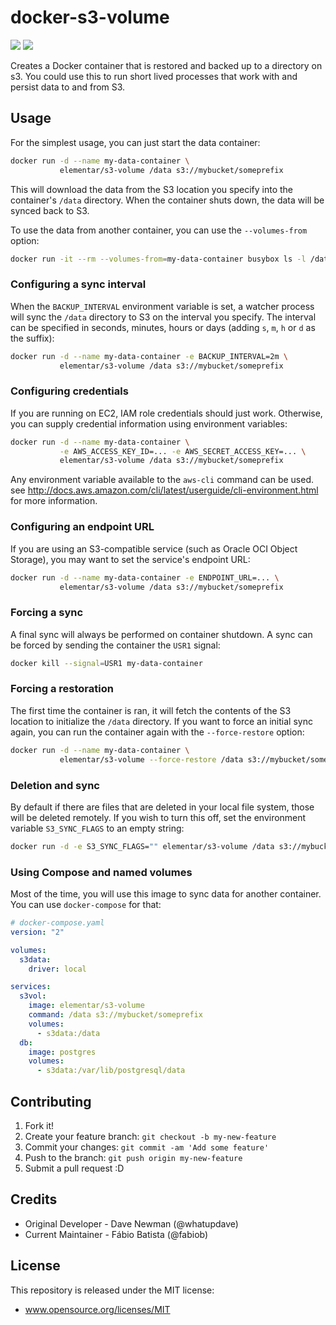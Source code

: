# docker-s3-volume

[![](https://images.microbadger.com/badges/image/elementar/s3-volume.svg)](https://microbadger.com/images/elementar/s3-volume "Get your own image badge on microbadger.com") [![](https://images.microbadger.com/badges/version/elementar/s3-volume.svg)](https://microbadger.com/images/elementar/s3-volume "Get your own version badge on microbadger.com")

Creates a Docker container that is restored and backed up to a directory on s3.
You could use this to run short lived processes that work with and persist data to and from S3.

## Usage

For the simplest usage, you can just start the data container:

```bash
docker run -d --name my-data-container \
           elementar/s3-volume /data s3://mybucket/someprefix
```

This will download the data from the S3 location you specify into the
container's `/data` directory. When the container shuts down, the data will be
synced back to S3.

To use the data from another container, you can use the `--volumes-from` option:

```bash
docker run -it --rm --volumes-from=my-data-container busybox ls -l /data
```

### Configuring a sync interval

When the `BACKUP_INTERVAL` environment variable is set, a watcher process will
sync the `/data` directory to S3 on the interval you specify. The interval can
be specified in seconds, minutes, hours or days (adding `s`, `m`, `h` or `d` as
the suffix):

```bash
docker run -d --name my-data-container -e BACKUP_INTERVAL=2m \
           elementar/s3-volume /data s3://mybucket/someprefix
```

### Configuring credentials

If you are running on EC2, IAM role credentials should just work. Otherwise,
you can supply credential information using environment variables:

```bash
docker run -d --name my-data-container \
           -e AWS_ACCESS_KEY_ID=... -e AWS_SECRET_ACCESS_KEY=... \
           elementar/s3-volume /data s3://mybucket/someprefix
```

Any environment variable available to the `aws-cli` command can be used. see
http://docs.aws.amazon.com/cli/latest/userguide/cli-environment.html for more
information.

### Configuring an endpoint URL

If you are using an S3-compatible service (such as Oracle OCI Object Storage), you may want to set the service's endpoint URL:

```bash
docker run -d --name my-data-container -e ENDPOINT_URL=... \
           elementar/s3-volume /data s3://mybucket/someprefix
```

### Forcing a sync

A final sync will always be performed on container shutdown. A sync can be
forced by sending the container the `USR1` signal:

```bash
docker kill --signal=USR1 my-data-container
```

### Forcing a restoration

The first time the container is ran, it will fetch the contents of the S3
location to initialize the `/data` directory. If you want to force an initial
sync again, you can run the container again with the `--force-restore` option:

```bash
docker run -d --name my-data-container \
           elementar/s3-volume --force-restore /data s3://mybucket/someprefix
```

### Deletion and sync

By default if there are files that are deleted in your local file system, those will be deleted remotely. If you wish to turn this off, set the environment variable `S3_SYNC_FLAGS` to an empty string:

```bash
docker run -d -e S3_SYNC_FLAGS="" elementar/s3-volume /data s3://mybucket/someprefix
```

### Using Compose and named volumes

Most of the time, you will use this image to sync data for another container.
You can use `docker-compose` for that:

```yaml
# docker-compose.yaml
version: "2"

volumes:
  s3data:
    driver: local

services:
  s3vol:
    image: elementar/s3-volume
    command: /data s3://mybucket/someprefix
    volumes:
      - s3data:/data
  db:
    image: postgres
    volumes:
      - s3data:/var/lib/postgresql/data
```

## Contributing

1. Fork it!
2. Create your feature branch: `git checkout -b my-new-feature`
3. Commit your changes: `git commit -am 'Add some feature'`
4. Push to the branch: `git push origin my-new-feature`
5. Submit a pull request :D

## Credits

* Original Developer - Dave Newman (@whatupdave)
* Current Maintainer - Fábio Batista (@fabiob)

## License

This repository is released under the MIT license:

* www.opensource.org/licenses/MIT
